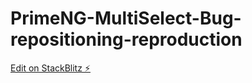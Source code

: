 # PrimeNG-MultiSelect-Bug-repositioning-reproduction

[Edit on StackBlitz ⚡️](https://stackblitz.com/edit/demo-angular-g7nzfn)